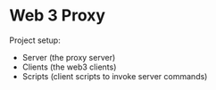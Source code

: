 # Web 3 Proxy

Project setup:

- Server (the proxy server)
- Clients (the web3 clients)
- Scripts (client scripts to invoke server commands)
